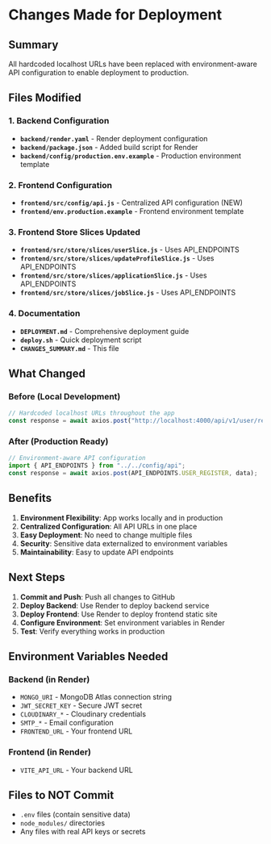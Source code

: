 # Changes Made for Deployment

## Summary
All hardcoded localhost URLs have been replaced with environment-aware API configuration to enable deployment to production.

## Files Modified

### 1. Backend Configuration
- **`backend/render.yaml`** - Render deployment configuration
- **`backend/package.json`** - Added build script for Render
- **`backend/config/production.env.example`** - Production environment template

### 2. Frontend Configuration
- **`frontend/src/config/api.js`** - Centralized API configuration (NEW)
- **`frontend/env.production.example`** - Frontend environment template

### 3. Frontend Store Slices Updated
- **`frontend/src/store/slices/userSlice.js`** - Uses API_ENDPOINTS
- **`frontend/src/store/slices/updateProfileSlice.js`** - Uses API_ENDPOINTS
- **`frontend/src/store/slices/applicationSlice.js`** - Uses API_ENDPOINTS
- **`frontend/src/store/slices/jobSlice.js`** - Uses API_ENDPOINTS

### 4. Documentation
- **`DEPLOYMENT.md`** - Comprehensive deployment guide
- **`deploy.sh`** - Quick deployment script
- **`CHANGES_SUMMARY.md`** - This file

## What Changed

### Before (Local Development)
```javascript
// Hardcoded localhost URLs throughout the app
const response = await axios.post("http://localhost:4000/api/v1/user/register", data);
```

### After (Production Ready)
```javascript
// Environment-aware API configuration
import { API_ENDPOINTS } from "../../config/api";
const response = await axios.post(API_ENDPOINTS.USER_REGISTER, data);
```

## Benefits

1. **Environment Flexibility**: App works locally and in production
2. **Centralized Configuration**: All API URLs in one place
3. **Easy Deployment**: No need to change multiple files
4. **Security**: Sensitive data externalized to environment variables
5. **Maintainability**: Easy to update API endpoints

## Next Steps

1. **Commit and Push**: Push all changes to GitHub
2. **Deploy Backend**: Use Render to deploy backend service
3. **Deploy Frontend**: Use Render to deploy frontend static site
4. **Configure Environment**: Set environment variables in Render
5. **Test**: Verify everything works in production

## Environment Variables Needed

### Backend (in Render)
- `MONGO_URI` - MongoDB Atlas connection string
- `JWT_SECRET_KEY` - Secure JWT secret
- `CLOUDINARY_*` - Cloudinary credentials
- `SMTP_*` - Email configuration
- `FRONTEND_URL` - Your frontend URL

### Frontend (in Render)
- `VITE_API_URL` - Your backend URL

## Files to NOT Commit
- `.env` files (contain sensitive data)
- `node_modules/` directories
- Any files with real API keys or secrets 